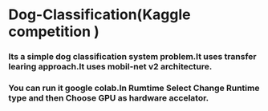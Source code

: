 # Dog-Classification(Kaggle competition )

### Its a simple dog classification system problem.It uses transfer learing approach.It uses mobil-net v2 architecture.

### You can run it google colab.In Rumtime Select Change Runtime type and then Choose GPU as hardware accelator.
